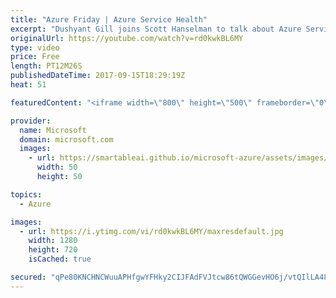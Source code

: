 ```yaml
---
title: "Azure Friday | Azure Service Health"
excerpt: "Dushyant Gill joins Scott Hanselman to talk about Azure Service Health. When issues in Azure services affect your business-critical resources, Azure Service Health notifies you and your teams, helps you understand the impacts of the issue, and keeps you updated as the issue is resolved. It also helps"
originalUrl: https://youtube.com/watch?v=rd0kwkBL6MY
type: video
price: Free
length: PT12M26S
publishedDateTime: 2017-09-15T18:29:19Z
heat: 51

featuredContent: "<iframe width=\"800\" height=\"500\" frameborder=\"0\" src=\"https://www.youtube.com/embed/rd0kwkBL6MY\" allow=\"accelerometer; autoplay; encrypted-media; gyroscope; picture-in-picture\" allowfullscreen></iframe>"

provider:
  name: Microsoft
  domain: microsoft.com
  images:
    - url: https://smartableai.github.io/microsoft-azure/assets/images/organizations/microsoft.com-50x50.jpg
      width: 50
      height: 50

topics:
  - Azure

images:
  - url: https://i.ytimg.com/vi/rd0kwkBL6MY/maxresdefault.jpg
    width: 1280
    height: 720
    isCached: true

secured: "qPe80KNCHNCWuuAPHfgwYFHky2CIJFAdFVJtcw86tQWGGevHO6j/vtQIlLA48PW/hQOOp/9JmH6H9By2nvw4wc0JFSVl4b/Kqyl8ZeBxinOMPjtTq3zB9CGeyLd1ebnIlupQDWSxWmg1aVilI2ZxG8tby0Yw6jj1hS2RGiUBflpH5R5LYcI2okLlK62DG/6w9bndDUr9g5gupuejEMWeQvE+oddee75jcXr86Y9tbWaO1D/NzOnEBdN3LOMWyjLc1z6qm/d0rvZF62wzejalsILR/CV/vtk92//YoSl5AtNeFawPxyRRtgjKX0mIc7yZ4aPTmMQUjt3aSz9TREphgRFz0C1m9ETkF3MebwixMJJ4fBoBvlHqzwO1AGOgjpyurdIGzJjet4gvEs7dZbNLgLUm4QsRiVmDUkvGZwf5bUU=;2vNYLBfjXm0rxd7g3Rc35w=="
---
```


